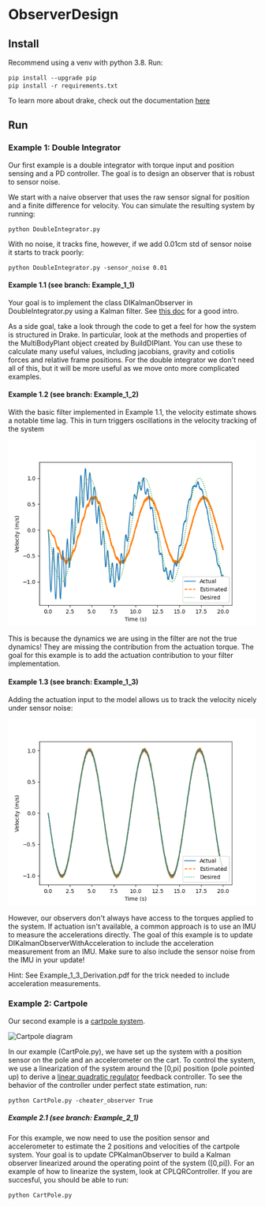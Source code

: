 # ObserverDesign

## Install
Recommend using a venv with python 3.8. Run:
```
pip install --upgrade pip
pip install -r requirements.txt
```

To learn more about drake, check out the documentation [here](https://drake.mit.edu/pydrake/index.html)

## Run

### Example 1: Double Integrator

Our first example is a double integrator with torque input and position sensing and a PD controller. The goal is to design an observer that is robust to sensor noise. 

We start with a naive observer that uses the raw sensor signal for position and a finite difference for velocity. You can simulate the resulting system by running:
```
python DoubleIntegrator.py
```

With no noise, it tracks fine, however, if we add 0.01cm std of sensor noise it starts to track poorly:

```
python DoubleIntegrator.py -sensor_noise 0.01
```

#### Example 1.1 (see branch: Example_1_1)
Your goal is to implement the class DIKalmanObserver in DoubleIntegrator.py using a Kalman filter. See [this doc](https://www.cs.unc.edu/~welch/media/pdf/kalman_intro.pdf) for a good intro.

As a side goal, take a look through the code to get a feel for how the system is structured in Drake. In particular, look at the methods and properties of the MultiBodyPlant object created by BuildDIPlant. You can use these to calculate many useful values, including jacobians, gravity and cotiolis forces and relative frame positions. For the double integrator we don't need all of this, but it will be more useful as we move onto more complicated examples.

#### Example 1.2 (see branch: Example_1_2)
With the basic filter implemented in Example 1.1, the velocity estimate shows a notable time lag. This in turn triggers oscillations in the velocity tracking of the system

![Example 1.1 Velocity](Figures/Example_1_1_velocity.png)

This is because the dynamics we are using in the filter are not the true dynamics! They are missing the contribution from the actuation torque. The goal for this example is to add the actuation contribution to your filter implementation.

#### Example 1.3 (see branch: Example_1_3)
Adding the actuation input to the model allows us to track the velocity nicely under sensor noise:

![Example 1.2 Velocity](Figures/Example_1_2_velocity.png)

However, our observers don't always have access to the torques applied to the system. If actuation isn't available, a common approach is to use an IMU to measure the accelerations directly. The goal of this example is to update DIKalmanObserverWithAcceleration to include the acceleration measurement from an IMU. Make sure to also include the sensor noise from the IMU in your update!

Hint: See Example_1_3_Derivation.pdf for the trick needed to include acceleration measurements.

### Example 2: Cartpole

Our second example is a [cartpole system](http://underactuated.mit.edu/acrobot.html#cart_pole).

![Cartpole diagram](http://underactuated.mit.edu/figures/cartpole.svg)

In our example (CartPole.py), we have set up the system with a position sensor on the pole and an accelerometer on the cart. To control the system, we use a linearization of the system around the [0,pi] position (pole pointed up) to derive a [linear quadratic regulator](http://underactuated.mit.edu/lqr.html) feedback controller. To see the behavior of the controller under perfect state estimation, run:
```
python CartPole.py -cheater_observer True
```

##### Example 2.1 (see branch: Example_2_1)

For this example, we now need to use the position sensor and accelerometer to estimate the 2 positions and velocities of the cartpole system. Your goal is to update CPKalmanObserver to build a Kalman observer linearized around the operating point of the system ([0,pi]). For an example of how to linearize the system, look at CPLQRController. If you are succesful, you should be able to run:
```
python CartPole.py
```
